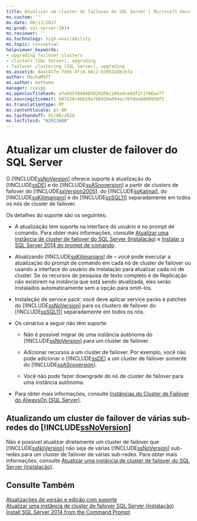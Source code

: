 ```yaml
---
title: Atualizar um cluster de failover do SQL Server | Microsoft Docs
ms.custom: ''
ms.date: 06/13/2017
ms.prod: sql-server-2014
ms.reviewer: ''
ms.technology: high-availability
ms.topic: conceptual
helpviewer_keywords:
- upgrading failover clusters
- clusters [SQL Server], upgrading
- failover clustering [SQL Server], upgrading
ms.assetid: daac41fe-7d0b-4f14-84c2-62952ad8cbfa
author: MashaMSFT
ms.author: mathoma
manager: craigg
ms.openlocfilehash: a7a8d5f04808582bd56c106adce0df2c1f66aa77
ms.sourcegitcommit: b87d36c46b39af8b929ad94ec707dee8800950f5
ms.translationtype: MT
ms.contentlocale: pt-BR
ms.lasthandoff: 02/08/2020
ms.locfileid: "62913668"
---
```

# <a name="upgrade-a-sql-server-failover-cluster"></a>Atualizar um cluster de failover do SQL Server
  O [!INCLUDE[ssNoVersion](../../../includes/ssnoversion-md.md)] oferece suporte à atualização do [!INCLUDE[ssDE](../../../includes/ssde-md.md)] e do [!INCLUDE[ssASnoversion](../../../includes/ssasnoversion-md.md)] a partir de clusters de failover do [!INCLUDE[ssVersion2005](../../../includes/ssversion2005-md.md)], do [!INCLUDE[ssKatmai](../../../includes/sskatmai-md.md)], do [!INCLUDE[ssKilimanjaro](../../../includes/sskilimanjaro-md.md)] e do [!INCLUDE[ssSQL11](../../../includes/sssql11-md.md)] separadamente em todos os nós de cluster de failover.  
  
 Os detalhes do suporte são os seguintes:  
  
-   A atualização tem suporte na interface do usuário e no prompt de comando. Para obter mais informações, consulte [Atualizar uma instância de cluster de failover do SQL Server &#40;Instalação&#41;](upgrade-a-sql-server-failover-cluster-instance-setup.md) e [Instalar o SQL Server 2014 do prompt de comando](../../../database-engine/install-windows/install-sql-server-from-the-command-prompt.md).  
  
-   Atualizando [!INCLUDE[ssKilimanjaro](../../../includes/sskilimanjaro-md.md)] de – você pode executar a atualização do prompt de comando em cada nó de cluster de failover ou usando a interface do usuário de instalação para atualizar cada nó de cluster. Se os recursos de pesquisa de texto completo e de Replicação não existirem na instância que está sendo atualizada, eles serão instalados automaticamente sem a opção para omiti-los.  
  
-   Instalação de service pack: você deve aplicar service packs e patches do [!INCLUDE[ssNoVersion](../../../includes/ssnoversion-md.md)] para os clusters de failover do [!INCLUDE[ssSQL11](../../../includes/sssql11-md.md)] separadamente em todos os nós.  
  
-   Os cenários a seguir não têm suporte:  
  
    -   Não é possível migrar de uma instância autônoma do [!INCLUDE[ssNoVersion](../../../includes/ssnoversion-md.md)] para um cluster de failover.  
  
    -   Adicionar recursos a um cluster de failover. Por exemplo, você não pode adicionar o [!INCLUDE[ssDE](../../../includes/ssde-md.md)] a um cluster de failover somente do [!INCLUDE[ssASnoversion](../../../includes/ssasnoversion-md.md)].  
  
    -   Você não pode fazer downgrade do nó de cluster de failover para uma instância autônoma.  
  
-   Para obter mais informações, consulte [Instâncias do Cluster de Failover do AlwaysOn (SQL Server)](always-on-failover-cluster-instances-sql-server.md).  
  
## <a name="upgrading-a-includessnoversionincludesssnoversion-mdmd-multi-subnet-failover-cluster"></a>Atualizando um cluster de failover de várias sub-redes do [!INCLUDE[ssNoVersion](../../../includes/ssnoversion-md.md)]  
 Não é possível atualizar diretamente um cluster de failover que [!INCLUDE[ssNoVersion](../../../includes/ssnoversion-md.md)] não seja de várias [!INCLUDE[ssNoVersion](../../../includes/ssnoversion-md.md)] sub-redes para um cluster de failover de várias sub-redes. Para obter mais informações, consulte [Atualizar uma instância de cluster de failover do SQL Server &#40;instalação&#41;](upgrade-a-sql-server-failover-cluster-instance-setup.md).  
  
## <a name="see-also"></a>Consulte Também  
 [Atualizações de versão e edição com suporte](../../../database-engine/install-windows/supported-version-and-edition-upgrades.md)   
 [Atualizar uma instância de cluster de failover SQL Server &#40;instalação&#41;](upgrade-a-sql-server-failover-cluster-instance-setup.md)   
 [Install SQL Server 2014 from the Command Prompt](../../../database-engine/install-windows/install-sql-server-from-the-command-prompt.md)  
  
  
